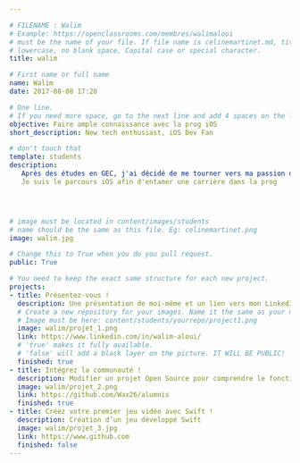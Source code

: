 ```yaml
---

# FILENAME : Walim
# Example: https://openclassrooms.com/membres/walimaloui
# must be the name of your file. If file name is celinemartinet.md, title is celinemartinet.
# lowercase, no blank space, Capital case or special character.
title: walim

# First name or full name
name: Walim
date: 2017-08-08 17:20

# One line.
# If you need more space, go to the next line and add 4 spaces on the left, as in 'description'.
objective: Faire ample connaissance avec la prog iOS
short_description: New tech enthusiast, iOS Dev Fan

# don't touch that
template: students
description:
   Après des études en GEC, j'ai décidé de me tourner vers ma passion de toujours : les New tech.
   Je suis le parcours iOS afin d'entamer une carrière dans la prog




# image must be located in content/images/students
# name should be the same as this file. Eg: celinemartinet.png
image: walim.jpg

# Change this to True when you do you pull request.
public: True

# You need to keep the exact same structure for each new project.
projects:
- title: Présentez-vous !
  description: Une présentation de moi-même et un lien vers mon LinkedIn.
  # Create a new repository for your images. Name it the same as your nickname and profile picture.
  # Image must be here: content/students/yourrepo/project1.png
  image: walim/projet_1.png
  link: https://www.linkedin.com/in/walim-aloui/
  # 'true' makes it fully available.
  # 'false' will add a black layer on the picture. IT WILL BE PUBLIC!
  finished: true
- title: Intégrez la communauté !
  description: Modifier un projet Open Source pour comprendre le fonctionnement de Git, de Github et des pull requests. 
  image: walim/projet_2.png
  link: https://github.com/Wax26/alumnis
  finished: true
- title: Créez votre premier jeu vidéo avec Swift !
  description: Création d’un jeu développé Swift
  image: walim/projet_3.jpg
  link: https://www.github.com
  finished: false
---
```

